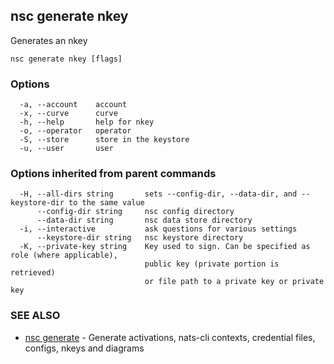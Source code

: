 ## nsc generate nkey

Generates an nkey

```
nsc generate nkey [flags]
```

### Options

```
  -a, --account    account
  -x, --curve      curve
  -h, --help       help for nkey
  -o, --operator   operator
  -S, --store      store in the keystore
  -u, --user       user
```

### Options inherited from parent commands

```
  -H, --all-dirs string       sets --config-dir, --data-dir, and --keystore-dir to the same value
      --config-dir string     nsc config directory
      --data-dir string       nsc data store directory
  -i, --interactive           ask questions for various settings
      --keystore-dir string   nsc keystore directory
  -K, --private-key string    Key used to sign. Can be specified as role (where applicable),
                              public key (private portion is retrieved)
                              or file path to a private key or private key 
```

### SEE ALSO

* [nsc generate](nsc_generate.md)	 - Generate activations, nats-cli contexts, credential files, configs, nkeys and diagrams

